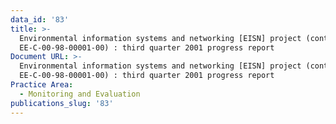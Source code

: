 ```yaml
---
data_id: '83'
title: >-
  Environmental information systems and networking [EISN] project (contract no.
  EE-C-00-98-00001-00) : third quarter 2001 progress report
Document URL: >-
  Environmental information systems and networking [EISN] project (contract no.
  EE-C-00-98-00001-00) : third quarter 2001 progress report
Practice Area:
  - Monitoring and Evaluation
publications_slug: '83'
---
```

